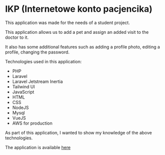 
# IKP (Internetowe konto pacjencika)

This application was made for the needs of a student project.

This application allows us to add a pet and assign an added visit to the doctor to it.

It also has some additional features such as adding a profile photo, editing a profile, changing the password. 

Technologies used in this application:

- PHP
- Laravel
- Laravel Jetstream Inertia
- Tailwind UI
- JavaScript
- HTML
- CSS
- NodeJS
- Mysql
- VueJS
- AWS for production 


As part of this application, I wanted to show my knowledge of the above technologies. 


The application is available [here](http://ec2-18-198-167-124.eu-central-1.compute.amazonaws.com)

